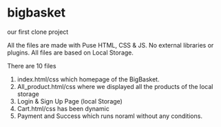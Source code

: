 # bigbasket
our first clone project

All the files are made with Puse HTML, CSS & JS. No external libraries or plugins.
All files are based on Local Storage.

There are 10 files
1. index.html/css which homepage of the BigBasket.
2. All_product.html/css where we displayed all the products of the local storage
3. Login & Sign Up Page (local Storage)
4. Cart.html/css has been dynamic 
5. Payment and Success which runs noraml without any conditions.
